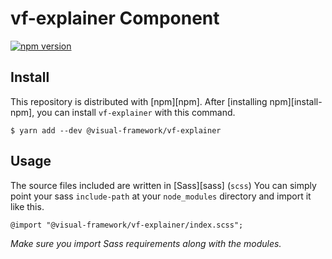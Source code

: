 # vf-explainer Component

[![npm version](https://badge.fury.io/js/%40visual-framework%2Fvf-explainer.svg)](https://badge.fury.io/js/%40visual-framework%2Fvf-explainer)

## Install

This repository is distributed with [npm][npm]. After [installing npm][install-npm], you can install `vf-explainer` with this command.

```
$ yarn add --dev @visual-framework/vf-explainer
```

## Usage

The source files included are written in [Sass][sass] (`scss`) You can simply point your sass `include-path` at your `node_modules` directory and import it like this.

```
@import "@visual-framework/vf-explainer/index.scss";
```

_Make sure you import Sass requirements along with the modules._
